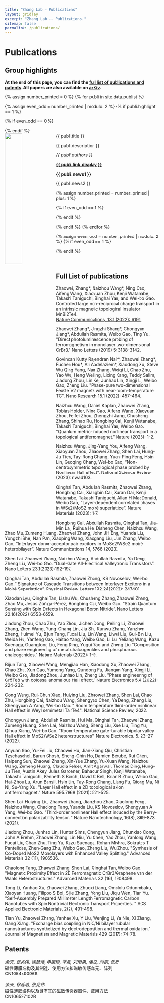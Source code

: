 ```yaml
---
title: "Zhang Lab - Publications"
layout: gridlay
excerpt: "Zhang Lab -- Publications."
sitemap: false
permalink: /publications/
---
```



# Publications

## Group highlights

**At the end of this page, you can find the [full list of publications and patents](#full-list-of-publications). All papers are also available on [arXiv](https://arxiv.org/search/?searchtype=author&query=Allan%2C+M+P).**

{% assign number_printed = 0 %}
{% for publi in site.data.publist %}

{% assign even_odd = number_printed | modulo: 2 %}
{% if publi.highlight == 1 %}

{% if even_odd == 0 %}
<div class="row">
{% endif %}

<div class="col-sm-6 clearfix">
 <div class="well">
  <pubtit>{{ publi.title }}</pubtit>
  <img src="{{ site.url }}{{ site.baseurl }}/images/pubpic/{{ publi.image }}" class="img-responsive" width="33%" style="float: left" />
  <p>{{ publi.description }}</p>
  <p><em>{{ publi.authors }}</em></p>
  <p><strong><a href="{{ publi.link.url }}">{{ publi.link.display }}</a></strong></p>
  <p class="text-danger"><strong> {{ publi.news1 }}</strong></p>
  <p> {{ publi.news2 }}</p>
 </div>
</div>

{% assign number_printed = number_printed | plus: 1 %}

{% if even_odd == 1 %}
</div>
{% endif %}

{% endif %}
{% endfor %}

{% assign even_odd = number_printed | modulo: 2 %}
{% if even_odd == 1 %}
</div>
{% endif %}

<p> &nbsp; </p>


## Full List of publications

Zhaowei, Zhang*, Naizhou Wang*, Ning Cao, Aifeng Wang, Xiaoyuan Zhou, Kenji Watanabe, Takashi Taniguchi, Binghai Yan, and Wei-bo Gao. <br />
Controlled large non-reciprocal charge transport in an intrinsic magnetic topological insulator MnBi2Te4.<br />
<a href="https://www.nature.com/articles/s41467-022-33705-y">Nature Communications, 13.1 (2022): 6191.</a> <br />

Zhaowei Zhang*, Jingzhi Shang*, Chongyun Jiang*, Abdullah Rasmita, Weibo Gao, Ting Yu. "Direct photoluminescence probing of ferromagnetism in monolayer two-dimensional CrBr3." Nano Letters (2019) 5: 3138-3142. <br />

Govindan Kutty Rajendran Nair*, Zhaowei Zhang*, Fuchen Hou*, Ali Abdelaziem*, Xiaodong Xu, Steve Wu Qing Yang, Nan Zhang, Weiqi Li, Chao Zhu, Yao Wu, Heng Weiling, Lixing Kang, Teddy Salim, Jiadong Zhou, Lin Ke, Junhao Lin, Xingji Li, Weibo Gao, Zheng Liu. "Phase-pure two-dimensional FexGeTe2 magnets with near-room-temperature TC". Nano Research 15.1 (2022): 457-464.<br />

Naizhou Wang, Daniel Kaplan, Zhaowei Zhang, Tobias Holder, Ning Cao, Aifeng Wang, Xiaoyuan Zhou, Feifei Zhou, Zhengzhi Jiang, Chusheng Zhang, Shihao Ru, Hongbing Cai, Kenji Watanabe, Takashi Taniguchi, Binghai Yan, Weibo Gao. "Quantum metric-induced nonlinear transport in a topological antiferromagnet." Nature (2023): 1-2. <br />

Naizhou Wang, Jing-Yang You, Aifeng Wang, Xiaoyuan Zhou, Zhaowei Zhang, Shen Lai, Hung-Ju Tien, Tay-Rong Chang, Yuan-Ping Feng, Hsin Lin, Guoqing Chang, Wei-bo Gao, “Non-centrosymmetric topological phase probed by Nonlinear Hall effect”. National Science Review (2023): nwad103.<br />

Qinghai Tan, Abdullah Rasmita, Zhaowei Zhang, Hongbing Cai, Xiangbin Cai, Xuran Dai, Kenji Watanabe, Takashi Taniguchi, Allan H MacDonald, Weibo Gao, “Layer-dependent correlated phases in WSe2/MoS2 moiré superlattice”. Nature Materials (2023): 1-7. <br />

Hongbing Cai, Abdullah Rasmita, Qinghai Tan, Jia-Min Lai, Ruihua He, Disheng Chen, Naizhou Wang, Zhao Mu, Zumeng Huang, Zhaowei Zhang, John JH Eng, Yuanda Liu, Yongzhi She, Nan Pan, Xiaoping Wang, Xiaogang Liu, Jun Zhang, Weibo Gao, “Interlayer donor-acceptor pair excitons in MoSe2/WSe2 moiré heterobilayer”. Nature Communications 14, 5766 (2023).<br />

Shen Lai, Zhaowei Zhang, Naizhou Wang, Abdullah Rasmita, Ya Deng, Zheng Liu, Wei-bo Gao. “Dual-Gate All-Electrical Valleytronic Transistors”. Nano Letters 23.1(2023):192-197. <br />

Qinghai Tan, Abdullah Rasmita, Zhaowei Zhang, KS Novoselov, Wei-bo Gao.“ Signature of Cascade Transitions between Interlayer Excitons in a Moiré Superlattice”. Physical Review Letters 192.24(2022): 247401.<br />

Xiaodan Lyu, Qinghai Tan, Lishu Wu, Chusheng Zhang, Zhaowei Zhang, Zhao Mu, Jesús Zúñiga-Pérez, Hongbing Cai, Weibo Gao. “Strain Quantum Sensing with Spin Defects in Hexagonal Boron Nitride”. Nano Letters 22.16(2022) 6553-6559.<br />

Jiadong Zhou, Chao Zhu, Yao Zhou, Jichen Dong, Peiling Li, Zhaowei Zhang, Zhen Wang, Yung-Chang Lin, Jia Shi, Runwu Zhang, Yanzhen Zheng, Huimei Yu, Bijun Tang, Fucai Liu, Lin Wang, Liwei Liu, Gui-Bin Liu, Weida Hu, Yanfeng Gao, Haitao Yang, Weibo Gao, Li Lu, Yeliang Wang, Kazu Suenaga, Guangtong Liu, Feng Ding, Yugui Yao and Zheng Liu "Composition and phase engineering of metal chalcogenides and phosphorous chalcogenides." Nature Materials (2022): 1-9. <br />

Bijun Tang, Xiaowei Wang, Mengjiao Han, Xiaodong Xu, Zhaowei Zhang, Chao Zhu, Xun Cao, Yumeng Yang, Qundong Fu, Jianqun Yang, Xingji Li, Weibo Gao, Jiadong Zhou, Junhao Lin, Zheng Liu. "Phase engineering of Cr5Te8 with colossal anomalous Hall effect." Nature Electronics 5.4 (2022): 224-232. <br />

Cong Wang, Rui-Chun Xiao, Huiying Liu, Zhaowei Zhang, Shen Lai, Chao Zhu, Hongbing Cai, Naizhou Wang, Shengyao Chen, Ya Deng, Zheng Liu, Shengyuan A Yang, Wei-bo Gao. " Room temperature third-order nonlinear Hall effect in Weyl semimetal TaIrTe4". National Science Review, 2022. <br />

Chongyun Jiang, Abdullah Rasmita, Hui Ma, Qinghai Tan, Zhaowei Zhang, Zumeng Huang, Shen Lai, Naizhou Wang, Sheng Liu, Xue Liu, Ting Yu, Qihua Xiong, Wei-bo Gao. "Room-temperature gate-tunable bipolar valley Hall effect in MoS2/WSe2 heterostructures". Nature Electronics, 5, 23–27 (2022). <br />

Anyuan Gao, Yu-Fei Liu, Chaowei Hu, Jian-Xiang Qiu, Christian Tzschaschel, Barun Ghosh, Sheng-Chin Ho, Damien Bérubé, Rui Chen, Haipeng Sun, Zhaowei Zhang, Xin-Yue Zhang, Yu-Xuan Wang, Naizhou Wang, Zumeng Huang, Claudia Felser, Amit Agarwal, Thomas Ding, Hung-Ju Tien, Austin Akey, Jules Gardener, Bahadur Singh, Kenji Watanabe, Takashi Taniguchi, Kenneth S Burch, David C Bell, Brian B Zhou, Weibo Gao, Hai-Zhou Lu, Arun Bansil, Hsin Lin, Tay-Rong Chang, Liang Fu, Qiong Ma, Ni Ni, Su-Yang Xu. "Layer Hall effect in a 2D topological axion antiferromagnet." Nature 595.7868 (2021): 521-525. <br />

Shen Lai, Huiying Liu, Zhaowei Zhang, Jianzhou Zhao, Xiaolong Feng, Naizhou Wang, Chaolong Tang, Yuanda Liu, KS Novoselov, Shengyuan A Yang, Wei-bo Gao. "Third-order nonlinear Hall effect induced by the Berry-connection polarizability tensor. " Nature Nanotechnology, 16(8), 869-873 (2021). <br />

Jiadong Zhou, Junhao Lin, Hunter Sims, Chongyun Jiang, Chunxiao Cong, John A Brehm, Zhaowei Zhang, Lin Niu, Yu Chen, Yao Zhou, Yanlong Wang, Fucai Liu, Chao Zhu, Ting Yu, Kazu Suenaga, Rohan Mishra, Sokrates T Pantelides, Zhen‐Gang Zhu, Weibo Gao, Zheng Liu, Wu Zhou. "Synthesis of Co-Doped MoS2 Monolayers with Enhanced Valley Splitting." Advanced Materials 32 (11), 1906536. <br />

Chaolong Tang, Zhaowei Zhang, Shen Lai, Qinghai Tan, Weibo Gao. "Magnetic Proximity Effect in 2D Ferromagnetic CrBr3/Graphene van der Waals Heterostructures." Advanced Materials 32 (16), 1908498. <br />

Tong Li, Yanhao Xu, Zhaowei Zhang, Zhuoxi Liang, Omololu Odunmbaku, Xiaoyan Huang, Filippo S Boi, Sijie Zhang, Yong Liu, Jiqiu Wen, Tian Yu. "Self-Assembly Prepared Millimeter Length Ferromagnetic Carbon Nanotubes with Spin Nontrivial Electronic Transport Properties. " ACS Applied Electronic Materials, 2(2), 491-498. <br />

Tian Yu, Zhaowei Zhang, Yanhao Xu, Y Liu, Wenjing Li, Ya Nie, Xi Zhang, Gang Xiang. "Exchange bias coupling in NiO/Ni bilayer tubular nanostructures synthetized by electrodeposition and thermal oxidation." Journal of Magnetism and Magnetic Materials 429 (2017): 74-78.  <br />

## Patents
<em>余天, 张兆伟, 徐延浩, 申康琦, 辛晨, 刘雨果, 潘锐, 向钢, 张析</em><br />
磁性薄膜结构及其制造、使用方法和磁敏传感单元、阵列 <br />
CN105449096B <br />
<br />
<em>余天, 徐延浩, 张兆伟</em><br />
磁性薄膜结构以及含有其的磁敏传感器器件、应用方法 <br />
CN106597102B <br />
<br />
